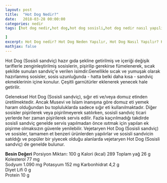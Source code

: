 ```yaml
---
layout: post
title:  "Hot Dog Nedir?"
date:   2018-03-28 00:00:00
categories: nedir
tags: [hot dog nedir,hot dog,hot dog sosisli,hot dog nedir nasıl yapılır,hot dog köpek,hot dog içindekiler,hot dog türkçe anlamı,hot dog ekşi,hot dog nereden gelir,hot dog makinesi

]
excerpt: Hot Dog nedir? Hot Dog Neden Yapılır, Hot Dog Nasıl Yapılır? Hot Dog İçindekiler Nelerdir, Hot Dog Türkçe, Hot Dog Besin Değeri
mathjax: false
---
```



Hot Dog (Sosisli sandviç) hazır gıda şekline getirilmiş ve içeriği değişik tariflerle zenginleştirilmiş sosislerin, pişirilip gerekirse fümelenerek, sıcak şekilde sunulan sandviç'e verilen isimdir.Genellikle sıcak ve yumuşak olarak hazırlanmış sosisler, sosis uzunluğunda - hatta belki daha kısa - sandviç ekmeklerinin içine konulur. Çeşitli garnütürler eklenerek yenecek hale getirilir.

Geleneksel Hot Dog (Sosisli sandviç), sığır eti ve/veya domuz etinden üretilmektedir. Ancak Musevi ve İslam inanışına göre domuz eti yemek haram olduğundan bu topluluklarda sadece sığır eti kullanılmaktadır. Diğer sosisler pişirilerek veya pişirilmeyerek satılırken, sosisli sandviç ticari yerlerde her zaman pişirilerek servis edilir. Fazla kaçırılmadığı takdirde sosisli sandviç genelde servis yapılmadan önce ısıtmak için yapılan ek pişirme olmaksızın güvenle yenilebilir. Vejetaryen Hot Dog (Sosisli sandviç) ve sosisler, tamamen et benzeri ürünlerden yapılırlar ve sosisli sandvicin satıldığı ve popüler bir yiyecek olduğu alanlarda vejetaryen Hot Dog (Sosisli sandviç) de genelde bulunur.

**Besin Değeri**
Porsiyon Miktarı: 100 g
Kalori (kcal) 289
Toplam yağ 26 g	
Kolesterol 77 mg	
Sodyum 1.090 mg	
Potasyum 152 mg	
Karbonhidrat 4,2 g	
Diyet Lifi 0 g	
Protein 10 g